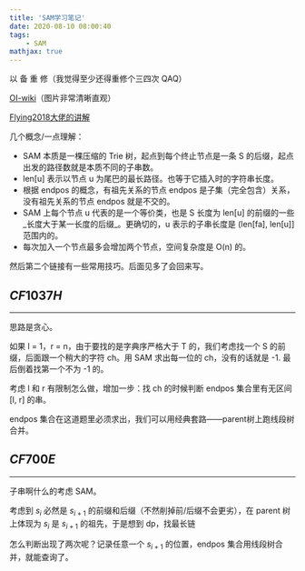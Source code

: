 ```yaml
---
title: 'SAM学习笔记'
date: 2020-08-10 08:00:40
tags: 
    - SAM
mathjax: true
---
```


以 备 重 修（我觉得至少还得重修个三四次 QAQ）

[OI-wiki](https://oi-wiki.org/string/sam/)（图片非常清晰直观）

[Flying2018大佬的讲解](https://www.cnblogs.com/Flying2018/p/13444085.html)

几个概念/一点理解：

* SAM 本质是一棵压缩的 Trie 树，起点到每个终止节点是一条 S 的后缀，起点出发的路径数就是本质不同的子串数。
* len[u] 表示以节点 u 为尾巴的最长路径。也等于它插入时的字符串长度。
* 根据 endpos 的概念，有祖先关系的节点 endpos 是子集（完全包含）关系，没有祖先关系的节点 endpos 就是不交的。
* SAM 上每个节点 u 代表的是一个等价类，也是 S 长度为 len[u] 的前缀的一些_长度大于某一长度的后缀_。更确切的，u 表示的子串长度是 (len[fa], len[u]] 范围内的。
* 每次加入一个节点最多会增加两个节点，空间复杂度是 O(n) 的。

然后第二个链接有一些常用技巧。后面见多了会回来写。

## $CF1037H$
-----

思路是贪心。

如果 l = 1，r = n，由于要找的是字典序严格大于 T 的，我们考虑找一个 S 的前缀，后面跟一个稍大的字符 ch。用 SAM 求出每一位的 ch，没有的话就是 -1. 最后倒着找第一个不为 -1 的。

考虑 l 和 r 有限制怎么做，增加一步：找 ch 的时候判断 endpos 集合里有无区间 [l, r] 的串。

endpos 集合在这道题里必须求出，我们可以用经典套路——parent树上跑线段树合并。

## $CF700E$
-----

子串啊什么的考虑 SAM。

考虑到 $s_i$ 必然是 $s_{i + 1}$ 的前缀和后缀（不然削掉前/后缀不会更劣），在 parent 树上体现为 $s_i$ 是 $s_{i + 1}$ 的祖先，于是想到 dp，找最长链

怎么判断出现了两次呢？记录任意一个 $s_{i + 1}$ 的位置，endpos 集合用线段树合并，就能查询了。